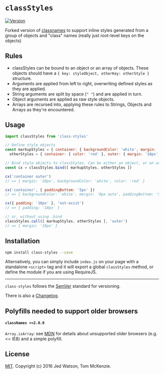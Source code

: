 `classStyles`
===========

[![Version](http://img.shields.io/npm/v/class-styles.svg)](https://www.npmjs.org/package/class-styles)

Forked version of [classnames](https://github.com/JedWatson/classnames) to
support inline styles generated from a group of objects and "class" names
(really just root-level keys on the objects)

## Rules

* classStyles can be bound to an object or an array of objects. These objects
  should have a `{ key: styleObject, otherKey: otherStyle }` structure.
* Arguments are applied from left to right, overwriting defined styles as they
  are applied.
* String arguments are split by space (`" "`) and are applied in turn.
* Object arguments are applied as raw style objects.
* Arrays are recursed into, applying these rules to Strings, Objects and Arrays
  as they're encountered.

## Usage

```js
import classStyles from 'class-styles'

// Define style objects
const markupStyles = { container: { backgroundColor: 'white', margin: '0px auto' } },
  otherStyles = { container: { color: 'red' }, outer: { margin: '10px' } }

// Bind style objects to classStyles. Can be either an object, or an array of objects.
const cx = classStyles.bind([ markupStyles, otherStyles ])

cx('container outer')
// => { margin: '10px', backgroundColor: 'white', color: 'red' }

cx('container', { paddingBottom: '5px' })
// => { backgroundColor: 'white', margin: '0px auto', paddingBottom: '5px' }

cx({ padding: '10px' }, 'not-exist')
// => { padding: '10px' }

// or, without using .bind
classStyles.call([ markupStyles, otherStyles ], 'outer')
// => { margin: '10px' }

```

## Installation

```sh
npm install class-styles --save
```

Alternatively, you can simply include `index.js` on your page with a standalone
`<script>` tag and it will export a global `classStyles` method, or define the
module if you are using RequireJS.

---

`class-styles` follows the [SemVer](http://semver.org/) standard for versioning.

There is also a [Changelog](https://github.com/grrowl/class-styles/blob/master/HISTORY.md).


## Polyfills needed to support older browsers

#### `classNames >=2.0.0`

`Array.isArray`: see [MDN](https://developer.mozilla.org/en-US/docs/Web/JavaScript/Reference/Global_Objects/Array/isArray) for details about unsupported older browsers (e.g. <= IE8) and a simple polyfill.

## License

[MIT](LICENSE). Copyright (c) 2016 Jed Watson, Tom McKenzie.
